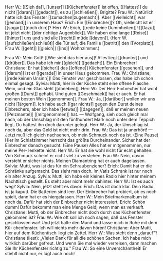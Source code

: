 Herr W.:  [[Sieh da]], [[unser]] [[Küchenfenster]] ist offen. [[Hattest]] du nicht [[daran]]
            [[gedacht]], es zu [[schließen]], Brigitte?
Frau W.:  Natürlich hatte ich das Fenster [[zumachen|zugemacht]]. Aber [[vielleicht]] war
            [[jemand]] in unserem Haus?
Erich:       Ein [[Einbrecher]]? Oh, vielleicht ist er [[sogar]] [[noch drin]]?
Herr W.:  Erich, [[rede keine Dummheiten]]! [[Dazu]] ist jetzt nicht [[der richtige Augenblick]]. 
		Wir haben eine lange [[Reise]] [[hinter]] uns und sind alle
            [[recht]] müde [[davon]].
(Herr W. [[aufschließen|schließt]] die Tür auf; die Familie [[betritt]] den [[Vorplatz]].
Frau W. [[geht]] [[gleich]] [[ins]] Wohnzimmer.)

Frau W.:  Mein Gott! [[Wie sieht das hier aus]]! Alles liegt [[drunter]] und [[drüber]].
            Das habe ich mir [[gleich]] [[gedacht]]. Ein Einbrecher!
Christiane: Er hat [[sicher]] das [[offene]] Küchenfenster [[gesehen]], und [[darum]] ist
            er [[gerade]] in unser Haus gekommen.
Frau W.:  Christiane, [[rede keinen Unsinn]]! Das Fenster war geschlossen,
            das habe ich schon einmal gesagt.
Sylvia:     Mutti, hier in der Küche steht eine offene Flasche Wein, und ein
		Glas steht [[daneben]].
Herr W.:  Der Herr Einbrecher hat wohl großen [[Durst]] gehabt. Und guten
            [[Geschmack]] hat er auch. Er hat meinen besten Wein [[genommen]].
Frau W.:  Ja, [[darüber]] wollen wir uns nicht [[ärgern]].
            Ich habe auch [[gar nichts]] gegen den Durst deines Einbrechers,
            aber ich habe [[etwas]] [[dagegen]], daß er meinen neuen [[Pelzmantel]]
            [[mitgenommen]] hat. — Wolfgang, sieh
            doch gleich mal nach, ob der Umschlag mit den fünfhundert Mark
            noch unter dem Teppich liegt. Du
            hattest ihn doch darunter gelegt.
Herr W.:  Ja, der Umschlag ist noch da,
            aber das Geld ist nicht mehr drin.
Frau W.:  Das ist ja unerhört! — Jetzt muß ich gleich nachsehen, ob mein
            Schmuck noch da ist. (Eine Pause) Hier im Schlafzimmer herrscht
            das größte Durcheinander. Sicher hat der Einbrecher danach
            gesucht. (Eine Pause) Alles hat er mitgenommen, nur meine Per-
            lenkette nicht.
Herr W.:  Er hat sie wohl nicht für echt gehalten. Von Schmuck scheint er
            nicht viel zu verstehen.
Frau W.:  Nein, davon versteht er sicher nichts. Meinen Diamantring hat er
            auch dagelassen.
Sylvia:     Mutti, was ist das für ein Schraubenzieher?
Erich:       Damit hat er die Schränke aufgemacht. Das sieht man doch.
            Im Vatis Schrank ist nur noch ein alter Anzug.
Sylvia:     Mutti, ich habe ein kleines Radio hier hinter meinem Nachttisch
            gestellt. Es steht aber nicht mehr dahinter.
Herr W.:  Ist es auch weg?
Sylvia:     Nein, jetzt steht es davor.
Erich:       Das ist doch klar. Dein Radio ist ja kaputt. Die Batterien sind
            leer. Der Einbrecher hat probiert, ob es noch spielt, dann hat er
            es hiergelassen.
Herr W.:  Mein Briefmarkenalbum ist noch da. Dafür hat sich der Einbrecher
            nicht interessiert.
Erich:       Schön dumm! Dafür bekommt man eine Menge Geld, wenn man
            es verkauft.
Christiane: Mutti, ob der Einbrecher nicht doch durch das Küchenfenster
            gekommen ist?
Frau W.:  Wie oft soll ich noch sagen, daß das Fenster geschlossen war!
            Und jetzt halte den Mund und lasse mich in Ruhe mit dem Kü-
            chenfenster. Ich will nichts mehr davon hören!
Christiane: Aber Mutti, hier auf dem Küchentisch liegt ein Zettel.
Herr W.:  Was steht denn „darauf"?
Christiane (liest): „Vielen Dank für all die schönen Sachen. Ich habe mich
            wirklich darüber gefreut. Und wenn Sie mal wieder verreisen,
            dann machen Sie Ihr Küchenfenster richtig zu."
Frau W.:  So eine Unverschämtheit! Er stiehlt nicht nur, er lügt auch noch!